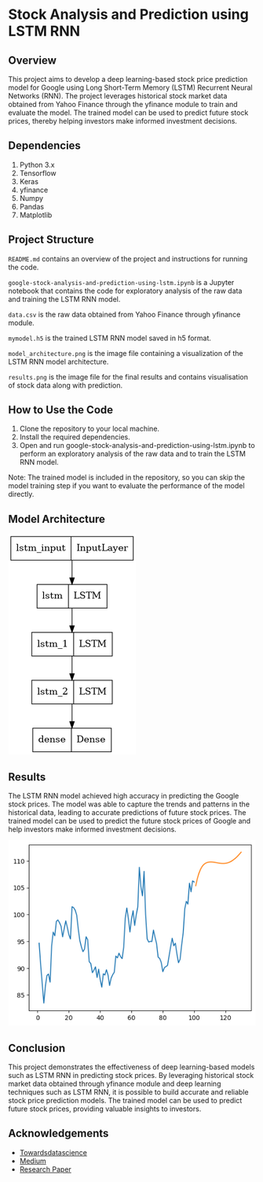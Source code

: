 
# Stock Analysis and Prediction using LSTM RNN


## Overview

This project aims to develop a deep learning-based stock price prediction model for Google using Long Short-Term Memory (LSTM) Recurrent Neural Networks (RNN). The project leverages historical stock market data obtained from Yahoo Finance through the yfinance module to train and evaluate the model. The trained model can be used to predict future stock prices, thereby helping investors make informed investment decisions.
## Dependencies

1. Python 3.x
2. Tensorflow
3. Keras
4. yfinance
5. Numpy
6. Pandas
7. Matplotlib
## Project Structure

`README.md` contains an overview of the project and instructions for running the code.

`google-stock-analysis-and-prediction-using-lstm.ipynb` is a Jupyter notebook that contains the code for exploratory analysis of the raw data and training the LSTM RNN model.

`data.csv` is the raw data obtained from Yahoo Finance through yfinance module.

`mymodel.h5` is the trained LSTM RNN model saved in h5 format.

`model_architecture.png` is the image file containing a visualization of the LSTM RNN model architecture.

`results.png` is the image file for the final results and contains visualisation of stock data along with prediction.
## How to Use the Code

1. Clone the repository to your local machine.
2. Install the required dependencies.
3. Open and run google-stock-analysis-and-prediction-using-lstm.ipynb to perform an exploratory analysis of the raw data and to train the LSTM RNN model.

Note: The trained model is included in the repository, so you can skip the model training step if you want to evaluate the performance of the model directly.
## Model Architecture

![Alt text](https://github.com/shubhvashishth/Google-Stock-Price-Analysis-and-Prediction-using-LSTM-RNN/blob/main/model_architecture.png?raw=true "Title")
## Results

The LSTM RNN model achieved high accuracy in predicting the Google stock prices. The model was able to capture the trends and patterns in the historical data, leading to accurate predictions of future stock prices. The trained model can be used to predict the future stock prices of Google and help investors make informed investment decisions.

![Alt text](https://github.com/shubhvashishth/Google-Stock-Price-Analysis-and-Prediction-using-LSTM-RNN/blob/main/results.png?raw=true "Title")

## Conclusion

This project demonstrates the effectiveness of deep learning-based models such as LSTM RNN in predicting stock prices. By leveraging historical stock market data obtained through yfinance module and deep learning techniques such as LSTM RNN, it is possible to build accurate and reliable stock price prediction models. The trained model can be used to predict future stock prices, providing valuable insights to investors.
## Acknowledgements

 - [Towardsdatascience](https://towardsdatascience.com/lstm-for-google-stock-price-prediction-e35f5cc84165)
 - [Medium](https://medium.com/analytics-vidhya/share-price-prediction-using-rnn-and-lstm-8776456dea6f)
 - [Research Paper](https://www.researchgate.net/publication/348390803_Stock_Price_Prediction_Using_LSTM)

